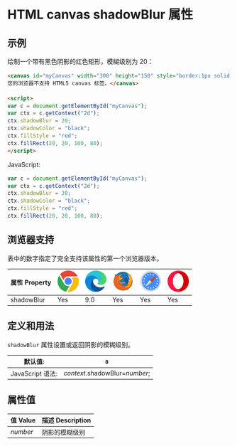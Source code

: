HTML canvas shadowBlur 属性
===

## 示例

绘制一个带有黑色阴影的红色矩形，模糊级别为 20：


```html idoc:preview:iframe
<canvas id="myCanvas" width="300" height="150" style="border:1px solid #d3d3d3;">
您的浏览器不支持 HTML5 canvas 标签。</canvas>

<script>
var c = document.getElementById("myCanvas");
var ctx = c.getContext("2d");
ctx.shadowBlur = 20;
ctx.shadowColor = "black";
ctx.fillStyle = "red";
ctx.fillRect(20, 20, 100, 80);
</script>
```

JavaScript:

```js
var c = document.getElementById("myCanvas");
var ctx = c.getContext("2d");
ctx.shadowBlur = 20;
ctx.shadowColor = "black";
ctx.fillStyle = "red";
ctx.fillRect(20, 20, 100, 80);
```

## 浏览器支持

表中的数字指定了完全支持该属性的第一个浏览器版本。

| 属性 Property  | ![chrome][1] | ![edge][2] | ![firefox][3] | ![safari][4] | ![opera][5] |
| ----------- | --- | --- | --- | --- | --- |
| shadowBlur | Yes | 9.0 | Yes | Yes | Yes |
<!--rehype:style=width: 100%; display: inline-table;-->

## 定义和用法

`shadowBlur` 属性设置或返回阴影的模糊级别。

| 默认值: | `0` |
| ------- | ------- |
| JavaScript 语法: | *context*.shadowBlur=*number*; |
<!--rehype:style=width: 100%; display: inline-table;-->

## 属性值

| 值 Value | 描述 Description |
| ----- | ----- |
| *number* | 阴影的模糊级别 |
<!--rehype:style=width: 100%; display: inline-table;-->


[1]: ../assets/chrome.svg
[2]: ../assets/edge.svg
[3]: ../assets/firefox.svg
[4]: ../assets/safari.svg
[5]: ../assets/opera.svg
